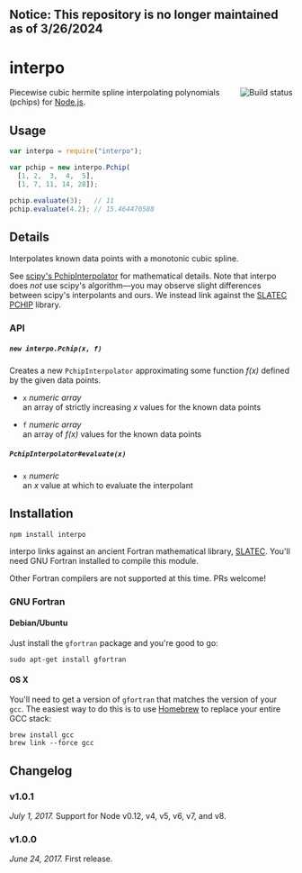 ## Notice: This repository is no longer maintained as of 3/26/2024


# interpo

<a href="https://travis-ci.org/WhoopInc/interpo">
  <img src="https://travis-ci.org/WhoopInc/interpo.svg?branch=master"
    alt="Build status" align="right">
</a>

Piecewise cubic hermite spline interpolating polynomials (pchips) for [Node.js].

## Usage

```js
var interpo = require("interpo");

var pchip = new interpo.Pchip(
  [1, 2,  3,  4,  5],
  [1, 7, 11, 14, 28]);

pchip.evaluate(3);   // 11
pchip.evaluate(4.2); // 15.464470588
```

## Details

Interpolates known data points with a monotonic cubic spline.

See [scipy's PchipInterpolator][scipy-pchip] for mathematical details. Note that
interpo does *not* use scipy's algorithm—you may observe slight differences
between scipy's interpolants and ours. We instead link against the [SLATEC
PCHIP][pchdoc] library.

### API

##### `new interpo.Pchip(x, f)`

Creates a new `PchipInterpolator` approximating some function *f(x)* defined
by the given data points.

* `x` *numeric array*  
 an array of strictly increasing *x* values for the known data points

* `f` *numeric array*  
 an array of *f(x)* values for the known data points

##### `PchipInterpolator#evaluate(x)`

* `x` *numeric*  
 an *x* value at which to evaluate the interpolant

## Installation

```
npm install interpo
```

interpo links against an ancient Fortran mathematical library, [SLATEC]. You'll
need GNU Fortran installed to compile this module.

Other Fortran compilers are not supported at this time. PRs welcome!

### GNU Fortran

#### Debian/Ubuntu

Just install the `gfortran` package and you're good to go:

```
sudo apt-get install gfortran
```

#### OS X

You'll need to get a version of `gfortran` that matches the version of your
`gcc`. The easiest way to do this is to use [Homebrew] to replace your entire
GCC stack:

```
brew install gcc
brew link --force gcc
```

## Changelog

### v1.0.1

*July 1, 2017.* Support for Node v0.12, v4, v5, v6, v7, and v8.

### v1.0.0

*June 24, 2017.* First release.

[homebrew]: http://brew.sh
[node.js]: http://nodejs.org
[pchdoc]: http://www.netlib.org/slatec/pchip/pchdoc.f
[scipy-pchip]: http://docs.scipy.org/doc/scipy-dev/reference/generated/scipy.interpolate.PchipInterpolator.html
[slatec]: http://www.netlib.org/slatec/
